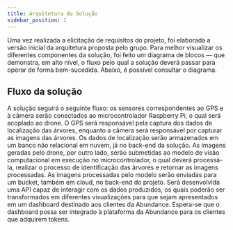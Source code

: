 ```yaml
---
title: Arquitetura da Solução
sidebar_position: 1
---
```


Uma vez realizada a elicitação de requisitos do projeto, foi elaborada a versão inicial da arquitetura proposta pelo grupo. Para melhor visualizar os diferentes componentes da solução, foi feito um diagrama de blocos — que demonstra, em alto nível, o fluxo pelo qual a solução deverá passar para operar de forma bem-sucedida. Abaixo, é possível consultar o diagrama.


## Fluxo da solução

A solução seguirá o seguinte fluxo: os sensores correspondentes ao GPS e à câmera serão conectados ao microcontrolador Raspberry Pi, o qual será acoplado ao drone. O GPS será responsável pela captura dos dados de localização das árvores, enquanto a câmera será responsável por capturar as imagens das árvores. Os dados de localização serão armazenados em um banco não relacional em nuvem, já no back-end da solução. As imagens geradas pelo drone, por outro lado, serão submetidas ao modelo de visão computacional em execução no microcontrolador, o qual deverá processá-la, realizar o processo de identificação das árvores e retornar as imagens processadas. As imagens processadas pelo modelo serão enviadas para um bucket, também em cloud, no back-end do projeto. Será desenvolvida uma API capaz de interagir com os dados produzidos, os quais poderão ser transformados em diferentes visualizações para que sejam apresentados em um dashboard destinado aos clientes da Abundance. Espera-se que o dashboard possa ser integrado à plataforma da Abundance para os clientes que adquirem tokens.